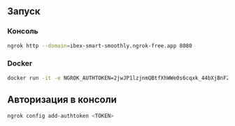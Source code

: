 ## Запуск
### Консоль
```sh
ngrok http --domain=ibex-smart-smoothly.ngrok-free.app 8080
```

###  Docker
```sh
docker run -it -e NGROK_AUTHTOKEN=2jwJP1lzjnmQBtfXhWWe0s6cqxk_44bXjBnFZXYKbke39Rjss ngrok/ngrok http 8080 --domain=ibex-smart-smoothly.ngrok-free.app

```

## Авторизация в консоли
```sh
ngrok config add-authtoken <TOKEN>
```